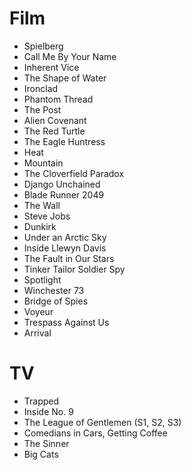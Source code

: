 # Film
- Spielberg
- Call Me By Your Name
- Inherent Vice
- The Shape of Water
- Ironclad
- Phantom Thread
- The Post
- Alien Covenant
- The Red Turtle
- The Eagle Huntress
- Heat
- Mountain
- The Cloverfield Paradox
- Django Unchained
- Blade Runner 2049
- The Wall
- Steve Jobs
- Dunkirk
- Under an Arctic Sky
- Inside Llewyn Davis
- The Fault in Our Stars
- Tinker Tailor Soldier Spy
- Spotlight
- Winchester 73
- Bridge of Spies
- Voyeur
- Trespass Against Us
- Arrival

# TV
- Trapped
- Inside No. 9
- The League of Gentlemen (S1, S2, S3)
- Comedians in Cars, Getting Coffee
- The Sinner
- Big Cats
